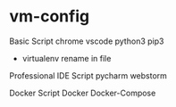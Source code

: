 # vm-config

Basic Script
chrome
vscode
python3
pip3
 - virtualenv
rename in file


Professional IDE Script
pycharm
webstorm

Docker Script
Docker 
Docker-Compose